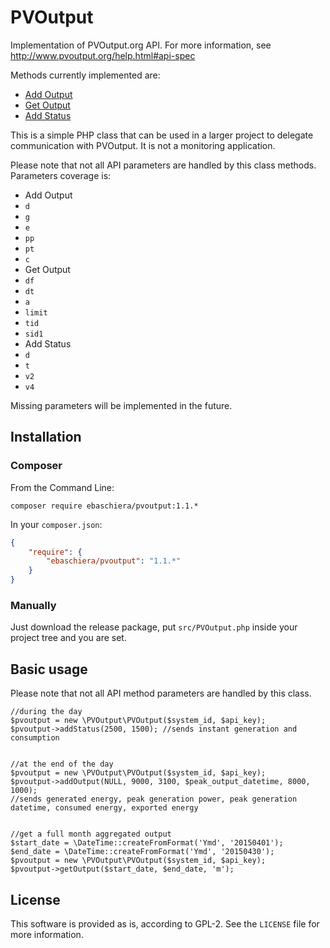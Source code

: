 # PVOutput
Implementation of PVOutput.org API. For more information, see http://www.pvoutput.org/help.html#api-spec

Methods currently implemented are:

+ [Add Output](http://www.pvoutput.org/help.html#api-addoutput)
+ [Get Output](http://www.pvoutput.org/help.html#api-getoutput)
+ [Add Status](http://www.pvoutput.org/help.html#api-addstatus)

This is a simple PHP class that can be used in a larger project to delegate communication with PVOutput. It is not a monitoring application.

Please note that not all API parameters are handled by this class methods. Parameters coverage is:
+ Add Output
 + `d`
 + `g`
 + `e`
 + `pp`
 + `pt`
 + `c`
+ Get Output
 + `df`
 + `dt`
 + `a`
 + `limit`
 + `tid`
 + `sid1`
+ Add Status
 + `d`
 + `t`
 + `v2`
 + `v4`

Missing parameters will be implemented in the future.

## Installation

### Composer

 From the Command Line:

```
composer require ebaschiera/pvoutput:1.1.*
```

In your `composer.json`:

``` json
{
    "require": {
        "ebaschiera/pvoutput": "1.1.*"
    }
}
```

### Manually
Just download the release package, put `src/PVOutput.php` inside your project tree and you are set.

## Basic usage
Please note that not all API method parameters are handled by this class.
```
//during the day
$pvoutput = new \PVOutput\PVOutput($system_id, $api_key);
$pvoutput->addStatus(2500, 1500); //sends instant generation and consumption


//at the end of the day
$pvoutput = new \PVOutput\PVOutput($system_id, $api_key);
$pvoutput->addOutput(NULL, 9000, 3100, $peak_output_datetime, 8000, 1000);
//sends generated energy, peak generation power, peak generation datetime, consumed energy, exported energy


//get a full month aggregated output
$start_date = \DateTime::createFromFormat('Ymd', '20150401');
$end_date = \DateTime::createFromFormat('Ymd', '20150430');
$pvoutput = new \PVOutput\PVOutput($system_id, $api_key);
$pvoutput->getOutput($start_date, $end_date, 'm');
```

## License
This software is provided as is, according to GPL-2. See the `LICENSE` file for more information.
